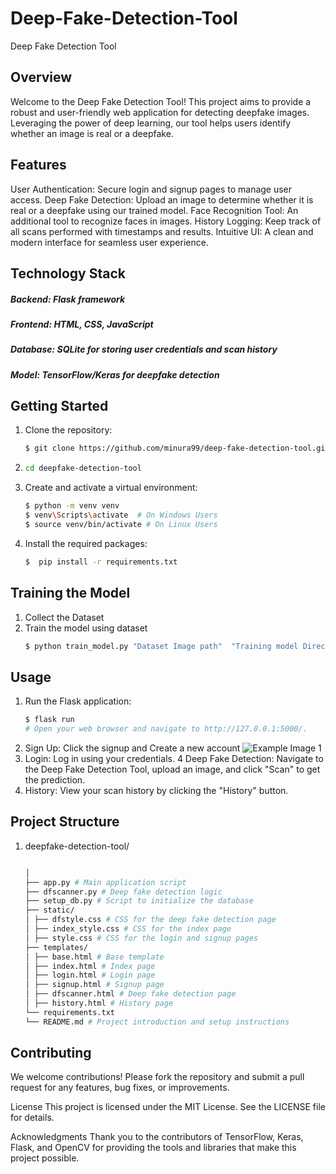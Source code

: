 # Deep-Fake-Detection-Tool
Deep Fake Detection Tool
## Overview
Welcome to the Deep Fake Detection Tool! This project aims to provide a robust and user-friendly web application for detecting deepfake images. Leveraging the power of deep learning, our tool helps users identify whether an image is real or a deepfake.

## Features
User Authentication: Secure login and signup pages to manage user access.
Deep Fake Detection: Upload an image to determine whether it is real or a deepfake using our trained model.
Face Recognition Tool: An additional tool to recognize faces in images.
History Logging: Keep track of all scans performed with timestamps and results.
Intuitive UI: A clean and modern interface for seamless user experience.
## Technology Stack
##### Backend: Flask framework
##### Frontend: HTML, CSS, JavaScript
##### Database: SQLite for storing user credentials and scan history
##### Model: TensorFlow/Keras for deepfake detection
## Getting Started
1. Clone the repository:
   ```bash
   $ git clone https://github.com/minura99/deep-fake-detection-tool.git
2. ```bash
   cd deepfake-detection-tool
3. Create and activate a virtual environment:
   ```bash
   $ python -m venv venv
   $ venv\Scripts\activate  # On Windows Users
   $ source venv/bin/activate # On Linux Users
4. Install the required packages:
   ```bash
   $  pip install -r requirements.txt
## Training the Model
1. Collect the Dataset
2. Train the model using dataset
    ```bash
   $ python train_model.py "Dataset Image path"  "Training model Directory"
## Usage
1. Run the Flask application:
    ```bash
    $ flask run
    # Open your web browser and navigate to http://127.0.0.1:5000/.
2. Sign Up: Click the signup and Create a new account
![Example Image 1](images/logscreen.png)
3. Login: Log in using your credentials.
4  Deep Fake Detection: Navigate to the Deep Fake Detection Tool, upload an image, and click "Scan" to get the prediction.
5. History: View your scan history by clicking the "History" button.

   
## Project Structure
1. deepfake-detection-tool/
   ```bash
   
   │
   ├── app.py # Main application script
   ├── dfscanner.py # Deep fake detection logic
   ├── setup_db.py # Script to initialize the database
   ├── static/
   │ ├── dfstyle.css # CSS for the deep fake detection page
   │ ├── index_style.css # CSS for the index page
   │ ├── style.css # CSS for the login and signup pages
   ├── templates/
   │ ├── base.html # Base template
   │ ├── index.html # Index page
   │ ├── login.html # Login page
   │ ├── signup.html # Signup page
   │ ├── dfscanner.html # Deep fake detection page
   │ ├── history.html # History page
   └── requirements.txt
   └── README.md # Project introduction and setup instructions

## Contributing
We welcome contributions! Please fork the repository and submit a pull request for any features, bug fixes, or improvements.

License
This project is licensed under the MIT License. See the LICENSE file for details.

Acknowledgments
Thank you to the contributors of TensorFlow, Keras, Flask, and OpenCV for providing the tools and libraries that make this project possible.
